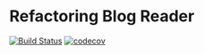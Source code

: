 
# Refactoring Blog Reader
[![Build Status](https://travis-ci.org/pratamawijaya/BlogReaderRefactor.svg?branch=master)](https://travis-ci.org/pratamawijaya/BlogReaderRefactor)
[![codecov](https://codecov.io/gh/pratamawijaya/BlogReaderRefactor/branch/master/graph/badge.svg)](https://codecov.io/gh/pratamawijaya/BlogReaderRefactor)
